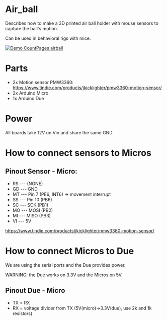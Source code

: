 # Air_ball

Describes how to make a 3D printed air ball holder with mouse sensors to capture the ball's motion. 

Can be used in behavioral rigs with mice.

[![Demo CountPages airball](https://img.youtube.com/vi/CR8DfGOpQPQ/hqdefault.jpg)](https://www.youtube.com/watch?v=CR8DfGOpQPQ)


# Parts

* 2x Motion sensor PMW3360: https://www.tindie.com/products/jkicklighter/pmw3360-motion-sensor/
* 2x Arduino Micro
* 1x Arduino Due

# Power

All boards take 12V on Vin and share the same GND.

# How to connect sensors to Micros

Pinout Sensor - Micro:
-------
* RS --- (NONE)
* GD --- GND
* MT --- Pin 7 (PE6, INT6) -> movement interrupt
* SS --- Pin 10 (PB6)
* SC --- SCK (PB1)
* MO --- MOSI (PB2)
* MI --- MISO (PB3)
* VI --- 5V

https://www.tindie.com/products/jkicklighter/pmw3360-motion-sensor/

# How to connect Micros to Due

We are using the serial ports and the Due provides power.

WARNING: the Due works on 3.3V and the Micros on 5V.

Pinout Due - Micro
-------
* TX  = RX
* RX  = voltage divider from TX (5V(micro)->3.3V(due), use 2k and 1k resistors)

